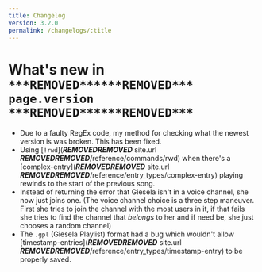 ```yaml
---
title: Changelog
version: 3.2.0
permalink: /changelogs/:title
---
```


# What's new in `***REMOVED******REMOVED*** page.version ***REMOVED******REMOVED***`

- Due to a faulty RegEx code, my method for checking what the newest version is was broken. This has been fixed.
- Using [`!rwd`](***REMOVED******REMOVED*** site.url ***REMOVED******REMOVED***/reference/commands/rwd) when there's a [complex-entry](***REMOVED******REMOVED*** site.url ***REMOVED******REMOVED***/reference/entry_types/complex-entry) playing rewinds to the start of the previous song.
- Instead of returning the error that Giesela isn't in a voice channel, she now just joins one. (The voice channel choice is a three step maneuver. First she tries to join the channel with the most users in it, if that fails she tries to find the channel that *belongs* to her and if need be, she just chooses a random channel)
- The `.gpl` (Giesela Playlist) format had a bug which wouldn't allow [timestamp-entries](***REMOVED******REMOVED*** site.url ***REMOVED******REMOVED***/reference/entry_types/timestamp-entry) to be properly saved.
